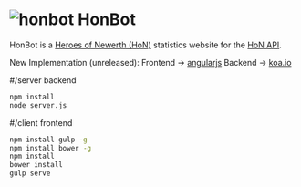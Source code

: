 ![honbot](http://i.imgur.com/eniKwWN.jpg)
HonBot
=============
HonBot is a [Heroes of Newerth (HoN)](http://www.heroesofnewerth.com/) statistics website for the [HoN API](http://api.heroesofnewerth.com/).

New Implementation (unreleased):
Frontend -> [angularjs](https://angularjs.org/)
Backend -> [koa.io](https://github.com/koajs/koa.io)

#/server backend  
```bash
npm install
node server.js
```

#/client frontend
```bash
npm install gulp -g
npm install bower -g
npm install
bower install
gulp serve
```
